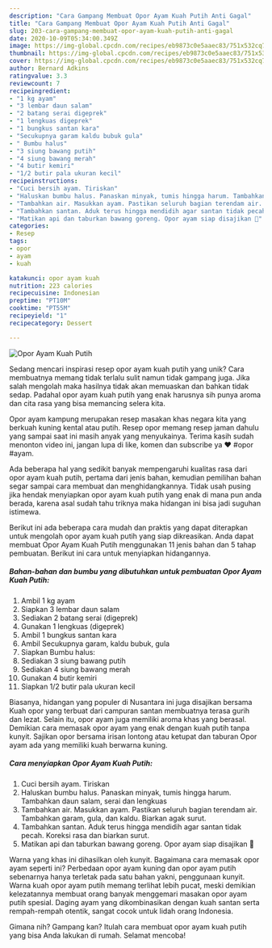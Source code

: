 ```yaml
---
description: "Cara Gampang Membuat Opor Ayam Kuah Putih Anti Gagal"
title: "Cara Gampang Membuat Opor Ayam Kuah Putih Anti Gagal"
slug: 203-cara-gampang-membuat-opor-ayam-kuah-putih-anti-gagal
date: 2020-10-09T05:34:00.349Z
image: https://img-global.cpcdn.com/recipes/eb9873c0e5aaec83/751x532cq70/opor-ayam-kuah-putih-foto-resep-utama.jpg
thumbnail: https://img-global.cpcdn.com/recipes/eb9873c0e5aaec83/751x532cq70/opor-ayam-kuah-putih-foto-resep-utama.jpg
cover: https://img-global.cpcdn.com/recipes/eb9873c0e5aaec83/751x532cq70/opor-ayam-kuah-putih-foto-resep-utama.jpg
author: Bernard Adkins
ratingvalue: 3.3
reviewcount: 7
recipeingredient:
- "1 kg ayam"
- "3 lembar daun salam"
- "2 batang serai digeprek"
- "1 lengkuas digeprek"
- "1 bungkus santan kara"
- "Secukupnya garam kaldu bubuk gula"
- " Bumbu halus"
- "3 siung bawang putih"
- "4 siung bawang merah"
- "4 butir kemiri"
- "1/2 butir pala ukuran kecil"
recipeinstructions:
- "Cuci bersih ayam. Tiriskan"
- "Haluskan bumbu halus. Panaskan minyak, tumis hingga harum. Tambahkan daun salam, serai dan lengkuas"
- "Tambahkan air. Masukkan ayam. Pastikan seluruh bagian terendam air. Tambahkan garam, gula, dan kaldu. Biarkan agak surut."
- "Tambahkan santan. Aduk terus hingga mendidih agar santan tidak pecah. Koreksi rasa dan biarkan surut."
- "Matikan api dan taburkan bawang goreng. Opor ayam siap disajikan 🥰"
categories:
- Resep
tags:
- opor
- ayam
- kuah

katakunci: opor ayam kuah 
nutrition: 223 calories
recipecuisine: Indonesian
preptime: "PT10M"
cooktime: "PT55M"
recipeyield: "1"
recipecategory: Dessert

---
```



![Opor Ayam Kuah Putih](https://img-global.cpcdn.com/recipes/eb9873c0e5aaec83/751x532cq70/opor-ayam-kuah-putih-foto-resep-utama.jpg)

Sedang mencari inspirasi resep opor ayam kuah putih yang unik? Cara membuatnya memang tidak terlalu sulit namun tidak gampang juga. Jika salah mengolah maka hasilnya tidak akan memuaskan dan bahkan tidak sedap. Padahal opor ayam kuah putih yang enak harusnya sih punya aroma dan cita rasa yang bisa memancing selera kita.

Opor ayam kampung merupakan resep masakan khas negara kita yang berkuah kuning kental atau putih. Resep opor memang resep jaman dahulu yang sampai saat ini masih anyak yang menyukainya. Terima kasih sudah menonton video ini, jangan lupa di like, komen dan subscribe ya ❤ #opor #ayam.

Ada beberapa hal yang sedikit banyak mempengaruhi kualitas rasa dari opor ayam kuah putih, pertama dari jenis bahan, kemudian pemilihan bahan segar sampai cara membuat dan menghidangkannya. Tidak usah pusing jika hendak menyiapkan opor ayam kuah putih yang enak di mana pun anda berada, karena asal sudah tahu triknya maka hidangan ini bisa jadi suguhan istimewa.


Berikut ini ada beberapa cara mudah dan praktis yang dapat diterapkan untuk mengolah opor ayam kuah putih yang siap dikreasikan. Anda dapat membuat Opor Ayam Kuah Putih menggunakan 11 jenis bahan dan 5 tahap pembuatan. Berikut ini cara untuk menyiapkan hidangannya.

<!--inarticleads1-->

##### Bahan-bahan dan bumbu yang dibutuhkan untuk pembuatan Opor Ayam Kuah Putih:

1. Ambil 1 kg ayam
1. Siapkan 3 lembar daun salam
1. Sediakan 2 batang serai (digeprek)
1. Gunakan 1 lengkuas (digeprek)
1. Ambil 1 bungkus santan kara
1. Ambil Secukupnya garam, kaldu bubuk, gula
1. Siapkan  Bumbu halus:
1. Sediakan 3 siung bawang putih
1. Sediakan 4 siung bawang merah
1. Gunakan 4 butir kemiri
1. Siapkan 1/2 butir pala ukuran kecil


Biasanya, hidangan yang populer di Nusantara ini juga disajikan bersama Kuah opor yang terbuat dari campuran santan membuatnya terasa gurih dan lezat. Selain itu, opor ayam juga memiliki aroma khas yang berasal. Demikian cara memasak opor ayam yang enak dengan kuah putih tanpa kunyit. Sajikan opor bersama irisan lontong atau ketupat dan taburan Opor ayam ada yang memiliki kuah berwarna kuning. 

<!--inarticleads2-->

##### Cara menyiapkan Opor Ayam Kuah Putih:

1. Cuci bersih ayam. Tiriskan
1. Haluskan bumbu halus. Panaskan minyak, tumis hingga harum. Tambahkan daun salam, serai dan lengkuas
1. Tambahkan air. Masukkan ayam. Pastikan seluruh bagian terendam air. Tambahkan garam, gula, dan kaldu. Biarkan agak surut.
1. Tambahkan santan. Aduk terus hingga mendidih agar santan tidak pecah. Koreksi rasa dan biarkan surut.
1. Matikan api dan taburkan bawang goreng. Opor ayam siap disajikan 🥰


Warna yang khas ini dihasilkan oleh kunyit. Bagaimana cara memasak opor ayam seperti ini? Perbedaan opor ayam kuning dan opor ayam putih sebenarnya hanya terletak pada satu bahan yakni, penggunaan kunyit. Warna kuah opor ayam putih memang terlihat lebih pucat, meski demikian kelezatannya membuat orang banyak menggemari masakan opor ayam putih spesial. Daging ayam yang dikombinasikan dengan kuah santan serta rempah-rempah otentik, sangat cocok untuk lidah orang Indonesia. 

Gimana nih? Gampang kan? Itulah cara membuat opor ayam kuah putih yang bisa Anda lakukan di rumah. Selamat mencoba!
